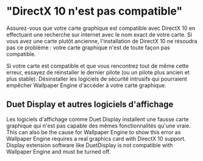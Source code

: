 # "DirectX 10 n'est pas compatible"
Assurez-vous que votre carte graphique est compatible avec DirectX 10 en effectuant une recherche sur internet avec le nom exact de votre carte. Si vous avez une carte plutôt ancienne, l'installation de DirectX 10 ne résoudra pas ce problème : votre carte graphique n'est de toute façon pas compatible.

Si votre carte est compatible et que vous rencontrez tout de même cette erreur, essayez de réinstaller le dernier pilote (ou un pilote plus ancien et plus stable). Désinstaller les logiciels de sécurité intrusifs qui pourraient empêcher Wallpaper Engine d'accéder à votre carte graphique.

## Duet Display et autres logiciels d'affichage
Les logiciels d'affichage comme Duet Display installent une fausse carte graphique qui n'est pas capable des mêmes fonctionnalités qu'une vraie. This can also be the cause for Wallpaper Engine to show this error as Wallpaper Engine requires a real graphics card with DirectX 10 support. Display extension software like DuetDisplay is not compatible with Wallpaper Engine and must be turned off.

